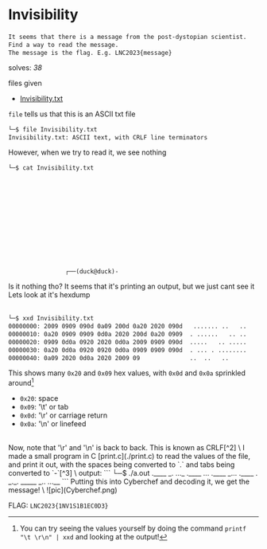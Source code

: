 # Invisibility

```
It seems that there is a message from the post-dystopian scientist.
Find a way to read the message.
The message is the flag. E.g. LNC2023{message}
```

solves: *38* <br>

files given
- [Invisibility.txt](./Invisibility.txt)

`file` tells us that this is an ASCII txt file
```
└─$ file Invisibility.txt
Invisibility.txt: ASCII text, with CRLF line terminators
```
However, when we try to read it, we see nothing
```
└─$ cat Invisibility.txt












                ┌──(duck@duck)-
```
Is it nothing tho? It seems that it's printing an output, but we just cant see it \
Lets look at it's hexdump
```

└─$ xxd Invisibility.txt
00000000: 2009 0909 090d 0a09 200d 0a20 2020 090d   ....... ..   ..
00000010: 0a20 0909 0909 0d0a 2020 200d 0a20 0909  . ......   .. ..
00000020: 0909 0d0a 0920 2020 0d0a 2009 0909 090d  .....   .. .....
00000030: 0a20 0d0a 0920 0920 0d0a 0909 0909 090d  . ... . ........
00000040: 0a09 2020 0d0a 2020 2009 09              ..  ..   ..
```
This shows many `0x20` and `0x09` hex values, with `0x0d` and `0x0a` sprinkled around[^1]
- `0x20`: space
- `0x09`: '\t' or tab
- `0x0d`: '\r' or carriage return
- `0x0a`: '\n' or linefeed 
<br>
Now, note that '\r' and '\n' is back to back. This is known as CRLF[^2] \
I made a small program in C [print.c](./print.c) to read the values of the file, and print it out, with the spaces being converted to `.` and tabs being converted to `-`[^3] \
output:
```
└─$ ./a.out
.____
_.
..._
.____
...
.____
_...
.____
.
_._.
_____
_..
...__
```
Putting this into Cyberchef and decoding it, we get the message! \
![pic](Cyberchef.png) <br>

FLAG: `LNC2023{1NV1S1B1EC0D3}`


[^1]: You can try seeing the values yourself by doing the command `printf "\t \r\n" | xxd` and looking at the output!
[^2]: CRLF(Carriage Return Line Feed) is Windows specific. While in unix systems denote a newline with just '\n', Windows denotes newlines as '\r\n'. Hence the name. You can read more about newlines here: https://en.wikipedia.org/wiki/Newline
[^3]: Why I did this is because while spaces take up a fixed amount of space, tabs can usually take up a lot a lot more vertial width, hence it makes sense that it'll be longer
